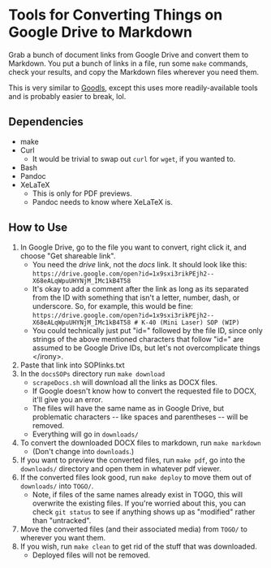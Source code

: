# Tools for Converting Things on Google Drive to Markdown 
Grab a bunch of document links from Google Drive and convert them to Markdown.
You put a bunch of links in a file, run some `make` commands, check your results, and copy the Markdown files wherever you need them.

This is very similar to [Goodls](https://github.com/tanaikech/goodls), except this uses more readily-available tools and is probably easier to break, lol.

## Dependencies
- make
- Curl
	- It would be trivial to swap out `curl` for `wget`, if you wanted to.
- Bash
- Pandoc
- XeLaTeX 
	- This is only for PDF previews.
	- Pandoc needs to know where XeLaTeX is.

## How to Use
01. In Google Drive, go to the file you want to convert, right click it, and choose "Get shareable link".
	- You need the _drive_ link, not the _docs_ link. It should look like this:
	  `https://drive.google.com/open?id=1x9sxi3rikPEjh2--X68eALqWpuUHYNjM_IMc1kB4T58`
	- It's okay to add a comment after the link as long as its separated from the ID with something that 
	  isn't a letter, number, dash, or underscore. So, for example, this would be fine:  
	  `https://drive.google.com/open?id=1x9sxi3rikPEjh2--X68eALqWpuUHYNjM_IMc1kB4T58 # K-40 (Mini Laser) SOP (WIP)`
	- You could technically just put "id=" followed by the file ID, since only strings of the above mentioned characters that follow "id=" are assumed to be Google Drive IDs, but let's not overcomplicate things \</irony\>.
20. Paste that link into SOPlinks.txt
30. In the `docsSOPs` directory run `make download`
	- `scrapeDocs.sh` will download all the links as DOCX files.
	- If Google doesn't know how to convert the requested file to DOCX, it'll give you an error.
	- The files will have the same name as in Google Drive, but problematic characters -- like spaces and parentheses -- will be removed.
	- Everything will go in `downloads/`
40. To convert the downloaded DOCX files to markdown, run `make markdown`
	- (Don't change into `downloads`.)
50. If you want to preview the converted files, run `make pdf`, go into the `downloads/` directory and open them in whatever pdf viewer.
60. If the converted files look good, run `make deploy` to move them out of `downloads/` into `TOGO/`.
	- Note, if files of the same names already exist in TOGO, this will overwrite the existing files.
	  If you're worried about this, you can check `git status` to see if anything shows up as 
	  "modified" rather than "untracked".
70. Move the converted files (and their associated media) from `TOGO/` to wherever you want them.
80. If you wish, run `make clean` to get rid of the stuff that was downloaded.
	- Deployed files will not be removed.
